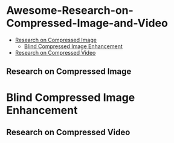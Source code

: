 # Awesome-Research-on-Compressed-Image-and-Video
- [Research on Compressed Image](#research-on-compressed-image)
  - [Blind Compressed Image Enhancement](#blind-compressed-image-enhancement)
- [Research on Compressed Video](#research-on-compressed-video)

## Research on Compressed Image
# Blind Compressed Image Enhancement
## Research on Compressed Video
